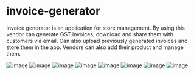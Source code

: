 # invoice-generator
Invoice generator is an application for store management.
By using this vendor can generate GST invoices, download and share them with customers via email.
Can also upload previously generated invoices and store them in the app.
Vendors can also add their product and manage them.

![image](https://user-images.githubusercontent.com/63544929/171913775-5ae526bd-5d18-476d-b733-87ef2a314aee.png)
![image](https://user-images.githubusercontent.com/63544929/171913905-53739e10-8e95-43c9-98d7-a07d0791d06a.png)
![image](https://user-images.githubusercontent.com/63544929/171913997-66fd43fb-a2af-42d1-8181-1488667acdc5.png)
![image](https://user-images.githubusercontent.com/63544929/171914086-1200edd5-b923-4dea-8912-817d5f9533d9.png)
![image](https://user-images.githubusercontent.com/63544929/171914323-9921d52c-dd1b-47fe-8636-1fcb9054d6b9.png)
![image](https://user-images.githubusercontent.com/63544929/171914330-d433d8be-0ee4-46cd-9e89-77f4f8d5de32.png)
![image](https://user-images.githubusercontent.com/63544929/171914379-a007dfb6-edaf-4545-b4e2-f117d3a0349e.png)
![image](https://user-images.githubusercontent.com/63544929/171914384-12bff6e0-ed3e-48c5-9666-6555602dfb91.png)
